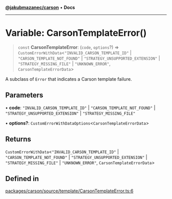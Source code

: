 [**@jakubmazanec/carson**](../README.md) • **Docs**

---

# Variable: CarsonTemplateError()

> `const` **CarsonTemplateError**: (`code`, `options`?) =>
> `CustomErrorWithData`\<`"INVALID_CARSON_TEMPLATE_ID"` \| `"CARSON_TEMPLATE_NOT_FOUND"` \|
> `"STRATEGY_UNSUPPORTED_EXTENSION"` \| `"STRATEGY_MISSING_FILE"` \| `"UNKNOWN_ERROR"`,
> `CarsonTemplateErrorData`\>

A subclass of `Error` that indicates a Carson template failure.

## Parameters

• **code**: `"INVALID_CARSON_TEMPLATE_ID"` \| `"CARSON_TEMPLATE_NOT_FOUND"` \|
`"STRATEGY_UNSUPPORTED_EXTENSION"` \| `"STRATEGY_MISSING_FILE"`

• **options?**: `CustomErrorWithDataOptions`\<`CarsonTemplateErrorData`\>

## Returns

`CustomErrorWithData`\<`"INVALID_CARSON_TEMPLATE_ID"` \| `"CARSON_TEMPLATE_NOT_FOUND"` \|
`"STRATEGY_UNSUPPORTED_EXTENSION"` \| `"STRATEGY_MISSING_FILE"` \| `"UNKNOWN_ERROR"`,
`CarsonTemplateErrorData`\>

## Defined in

[packages/carson/source/template/CarsonTemplateError.ts:6](https://github.com/jakubmazanec/tools/blob/053e1fea9cfce27a70a78b00a30cdd281cb0a72b/packages/carson/source/template/CarsonTemplateError.ts#L6)
